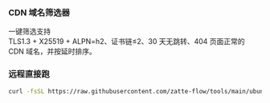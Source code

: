 ### CDN 域名筛选器

一键筛选支持  
TLS1.3 + X25519 + ALPN=h2、证书链≤2、30 天无跳转、404 页面正常的 CDN 域名，并按延时排序。

### 远程直接跑
```bash
curl -fsSL https://raw.githubusercontent.com/zatte-flow/tools/main/ubuntu/sh/cdn/cdnfilter.sh | sudo bash
